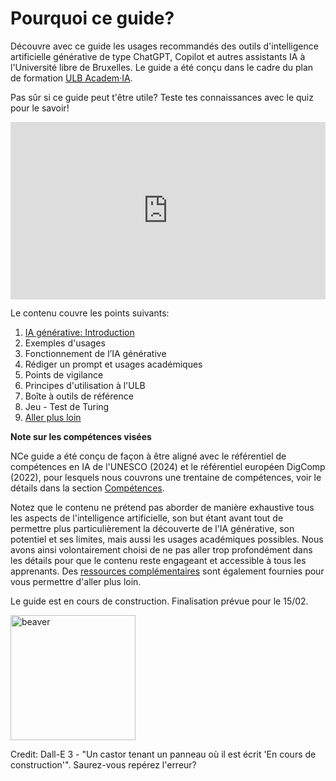 # Pourquoi ce guide?

Découvre avec ce guide les usages recommandés des outils d'intelligence artificielle générative de type ChatGPT, Copilot et autres assistants IA à l'Université libre de Bruxelles. Le guide a été conçu dans le cadre du plan de formation <a href="https://www.ulb.be/fr/intelligence-artificielle/academ%C2%B7ia-plan-de-formation-pour-lintelligence-artificielle" target="_blank">ULB Academ·IA</a>.

Pas sûr si ce guide peut t'être utile? Teste tes connaissances avec le quiz pour le savoir!

<center>
    <div style="width: 100%;">
        <div style="position: relative; padding-bottom: 56.25%; padding-top: 0; height: 0;"><iframe title="Teste tes connaissances sur l'IA " frameborder="0" width="1200" height="675" style="position: absolute; top: 0; left: 0; width: 100%; height: 100%;" src="https://view.genially.com/675bfde6780f15e3bedbffcf" type="text/html" allowscriptaccess="always" allowfullscreen="true" scrolling="yes" allownetworking="all"></iframe> </div>
    </div>
</center>

<p>

Le contenu couvre les points suivants:

1. [IA générative: Introduction](part1)
2. Exemples d'usages
3. Fonctionnement de l’IA générative
4. Rédiger un prompt et usages académiques
5. Points de vigilance
6. Principes d'utilisation à l'ULB
7. Boîte à outils de référence
8. Jeu - Test de Turing
9. [Aller plus loin](part9)

<p>

**Note sur les compétences visées**

NCe guide a été conçu de façon à être aligné avec le référentiel de compétences en IA de l'UNESCO (2024) et le référentiel européen DigComp (2022), pour lesquels nous couvrons une trentaine de compétences, voir le détails dans la section [Compétences](competences).

Notez que le contenu ne prétend pas aborder de manière exhaustive tous les aspects de l'intelligence artificielle, son but étant avant tout de permettre plus particulièrement la découverte de l'IA générative, son potentiel et ses limites, mais aussi les usages académiques possibles. Nous avons ainsi volontairement choisi de ne pas aller trop profondément dans les détails pour que le contenu reste engageant et accessible à tous les apprenants. Des [ressources complémentaires](part9) sont également fournies pour vous permettre d'aller plus loin.

Le guide est en cours de construction. Finalisation prévue pour le 15/02.

<p>

<img src="https://i.ibb.co/C5LVgTq7/beaver.png" alt="beaver"  width="200px">

<p>
<P>

Credit: Dall-E 3 - "Un castor tenant un panneau où il est écrit 'En cours de construction'". Saurez-vous repérez l'erreur?





